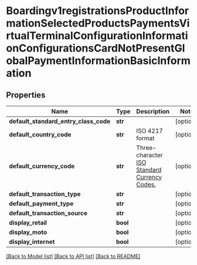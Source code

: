 # Boardingv1registrationsProductInformationSelectedProductsPaymentsVirtualTerminalConfigurationInformationConfigurationsCardNotPresentGlobalPaymentInformationBasicInformation

## Properties
Name | Type | Description | Notes
------------ | ------------- | ------------- | -------------
**default_standard_entry_class_code** | **str** |  | [optional] 
**default_country_code** | **str** | ISO 4217 format | [optional] 
**default_currency_code** | **str** | Three-character [ISO Standard Currency Codes.](http://apps.cybersource.com/library/documentation/sbc/quickref/currencies.pdf) | [optional] 
**default_transaction_type** | **str** |  | [optional] 
**default_payment_type** | **str** |  | [optional] 
**default_transaction_source** | **str** |  | [optional] 
**display_retail** | **bool** |  | [optional] 
**display_moto** | **bool** |  | [optional] 
**display_internet** | **bool** |  | [optional] 

[[Back to Model list]](../README.md#documentation-for-models) [[Back to API list]](../README.md#documentation-for-api-endpoints) [[Back to README]](../README.md)


